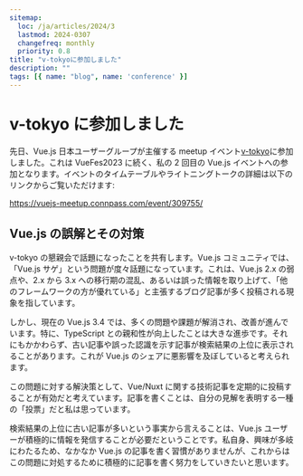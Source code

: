 ```yaml
---
sitemap:
  loc: /ja/articles/2024/3
  lastmod: 2024-0307
  changefreq: monthly
  priority: 0.8
title: "v-tokyoに参加しました"
description: ""
tags: [{ name: "blog", name: 'conference' }]
---
```


# v-tokyo に参加しました

先日、Vue.js 日本ユーザーグループが主催する meetup イベント[v-tokyo](https://vuejs-meetup.connpass.com/)に参加しました。これは VueFes2023 に続く、私の 2 回目の Vue.js イベントへの参加となります。イベントのタイムテーブルやライトニングトークの詳細は以下のリンクからご覧いただけます:

https://vuejs-meetup.connpass.com/event/309755/

## Vue.js の誤解とその対策

v-tokyo の懇親会で話題になったことを共有します。Vue.js コミュニティでは、「Vue.js サゲ」という問題が度々話題になっています。これは、Vue.js 2.x の弱点や、2.x から 3.x への移行期の混乱、あるいは誤った情報を取り上げて、「他のフレームワークの方が優れている」と主張するブログ記事が多く投稿される現象を指しています。

しかし、現在の Vue.js 3.4 では、多くの問題や課題が解消され、改善が進んでいます。特に、TypeScript との親和性が向上したことは大きな進歩です。それにもかかわらず、古い記事や誤った認識を示す記事が検索結果の上位に表示されることがあります。これが Vue.js のシェアに悪影響を及ぼしていると考えられます。

この問題に対する解決策として、Vue/Nuxt に関する技術記事を定期的に投稿することが有効だと考えています。記事を書くことは、自分の見解を表明する一種の「投票」だと私は思っています。

検索結果の上位に古い記事が多いという事実から言えることは、Vue.js ユーザーが積極的に情報を発信することが必要だということです。私自身、興味が多岐にわたるため、なかなか Vue.js の記事を書く習慣がありませんが、これからはこの問題に対処するために積極的に記事を書く努力をしていきたいと思います。

